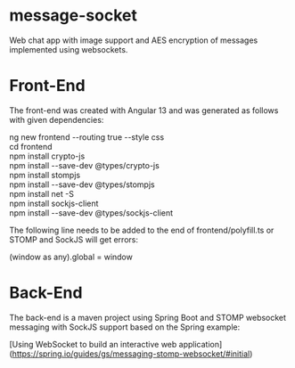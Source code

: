 # message-socket
Web chat app with image support and AES encryption of messages implemented using websockets. 

# Front-End
The front-end was created with Angular 13 and was generated as follows with given dependencies:

ng new frontend --routing true --style css <br/>
cd frontend <br/>
npm install crypto-js <br/>
npm install --save-dev @types/crypto-js <br/>
npm install stompjs <br/>
npm install --save-dev @types/stompjs <br/>
npm install net -S <br/>
npm install sockjs-client <br/>
npm install --save-dev @types/sockjs-client <br/>

The following line needs to be added to the end of frontend/polyfill.ts
or STOMP and SockJS will get errors:

(window as any).global = window

# Back-End
The back-end is a maven project using Spring Boot and STOMP websocket messaging with SockJS support based on the Spring example: <br/>

[Using WebSocket to build an interactive web application] (https://spring.io/guides/gs/messaging-stomp-websocket/#initial)
